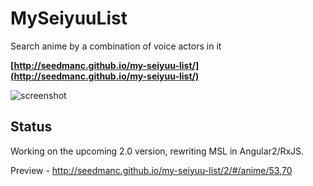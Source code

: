 # MySeiyuuList
Search anime by a combination of voice actors in it

**[http://seedmanc.github.io/my-seiyuu-list/](http://seedmanc.github.io/my-seiyuu-list/)**

![screenshot](http://puu.sh/l6TQE/bc8cdccf02.png)

## Status

Working on the upcoming 2.0 version, rewriting MSL in Angular2/RxJS.

Preview -  http://seedmanc.github.io/my-seiyuu-list/2/#/anime/53,70
